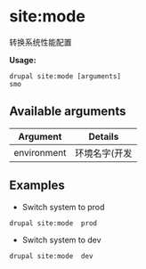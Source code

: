 # site:mode
转换系统性能配置

**Usage:**
```
drupal site:mode [arguments]
smo
```

## Available arguments
Argument | Details
---------|-------------
environment | 环境名字(开发|应用)

## Examples
* Switch system to prod
```
drupal site:mode  prod
```
* Switch system to dev
```
drupal site:mode  dev
```
